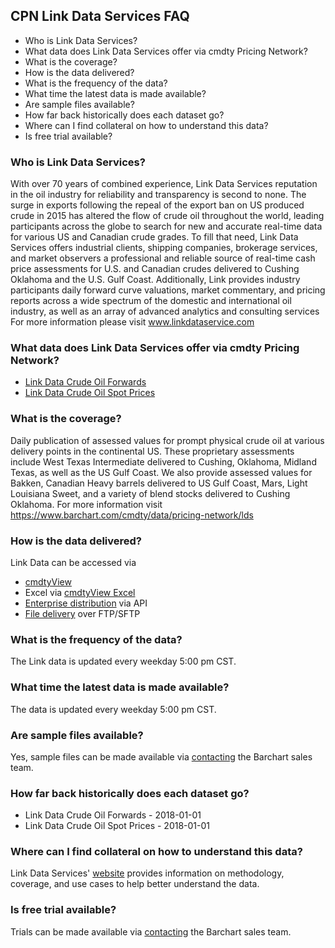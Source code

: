 ## CPN Link Data Services FAQ
* Who is Link Data Services?
* What data does Link Data Services offer via cmdty Pricing Network?
* What is the coverage?
* How is the data delivered?
* What is the frequency of the data?
* What time the latest data is made available?
* Are sample files available?
* How far back historically does each dataset go?
* Where can I find collateral on how to understand this data?
* Is free trial available?

### Who is Link Data Services?
With over 70 years of combined experience, Link Data Services reputation in the oil industry for reliability and transparency is second to none. The surge in exports following the repeal of the export ban on US produced crude in 2015 has altered the flow of crude oil throughout the world, leading participants across the globe to search for new and accurate real-time data for various US and Canadian crude grades. To fill that need, Link Data Services offers industrial clients, shipping companies, brokerage services, and market observers a professional and reliable source of real-time cash price assessments for U.S. and Canadian crudes delivered to Cushing Oklahoma and the U.S. Gulf Coast.  Additionally, Link provides industry participants daily forward curve valuations, market commentary, and pricing reports across a wide spectrum of the domestic and international oil industry, as well as an array of advanced analytics and consulting services
For more information please visit www.linkdataservice.com

### What data does Link Data Services offer via cmdty Pricing Network?
* [Link Data Crude Oil Forwards](https://www.barchart.com/solutions/data/market/LINK_FWD_PRICE)
* [Link Data Crude Oil Spot Prices](https://www.barchart.com/solutions/data/market/LINK_SPOT_PRICE)

### What is the coverage?
Daily publication of assessed values for prompt physical crude oil at various delivery points in the continental US.  These proprietary assessments include West Texas Intermediate delivered to Cushing, Oklahoma, Midland Texas, as well as the US Gulf Coast.  We also provide assessed values for Bakken, Canadian Heavy barrels delivered to US Gulf Coast, Mars, Light Louisiana Sweet, and a variety of blend stocks delivered to Cushing Oklahoma.
For more information visit https://www.barchart.com/cmdty/data/pricing-network/lds

### How is the data delivered?
Link Data can be accessed via
* [cmdtyView](https://www.barchart.com/cmdty/trading/cmdtyview)
* Excel via [cmdtyView Excel](https://www.barchart.com/cmdty/trading/cmdtyview-excel)
* [Enterprise distribution](https://www.barchart.com/cmdty/contact) via API
* [File delivery](https://www.barchart.com/cmdty/contact) over FTP/SFTP

### What is the frequency of the data?
The Link data is updated every weekday 5:00 pm CST.

### What time the latest data is made available?
The data is updated every weekday 5:00 pm CST.

### Are sample files available?
Yes, sample files can be made available via [contacting](https://www.barchart.com/cmdty/contact) the Barchart sales team.

### How far back historically does each dataset go?
* Link Data Crude Oil Forwards - 2018-01-01
* Link Data Crude Oil Spot Prices - 2018-01-01

### Where can I find collateral on how to understand this data?
Link Data Services' [website](https://www.linkdataservice.com/methodology/) provides information on methodology, coverage, and use cases to help better understand the data.

### Is free trial available?
Trials can be made available via [contacting](https://www.barchart.com/cmdty/contact) the Barchart sales team.

